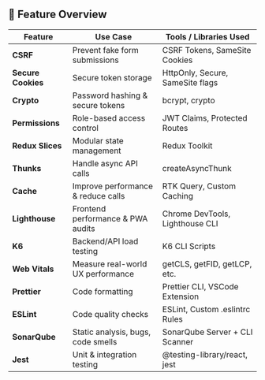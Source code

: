 ## 🔧 Feature Overview

| **Feature**      | **Use Case**                         | **Tools / Libraries Used**                   |
|------------------|--------------------------------------|----------------------------------------------|
| **CSRF**         | Prevent fake form submissions         | CSRF Tokens, SameSite Cookies                |
| **Secure Cookies** | Secure token storage               | HttpOnly, Secure, SameSite flags             |
| **Crypto**       | Password hashing & secure tokens      | bcrypt, crypto                               |
| **Permissions**  | Role-based access control             | JWT Claims, Protected Routes                 |
| **Redux Slices** | Modular state management              | Redux Toolkit                                |
| **Thunks**       | Handle async API calls                | createAsyncThunk                             |
| **Cache**        | Improve performance & reduce calls    | RTK Query, Custom Caching                    |
| **Lighthouse**   | Frontend performance & PWA audits     | Chrome DevTools, Lighthouse CLI              |
| **K6**           | Backend/API load testing              | K6 CLI Scripts                               |
| **Web Vitals**   | Measure real-world UX performance     | getCLS, getFID, getLCP, etc.                 |
| **Prettier**     | Code formatting                       | Prettier CLI, VSCode Extension               |
| **ESLint**       | Code quality checks                   | ESLint, Custom .eslintrc Rules               |
| **SonarQube**    | Static analysis, bugs, code smells    | SonarQube Server + CLI Scanner               |
| **Jest**         | Unit & integration testing            | @testing-library/react, jest                 |
